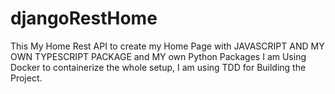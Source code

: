 # djangoRestHome
This My Home Rest API to create my Home Page with JAVASCRIPT AND MY OWN TYPESCRIPT PACKAGE and MY own Python Packages
I am Using Docker to containerize the whole setup, I am using TDD for Building the Project.
